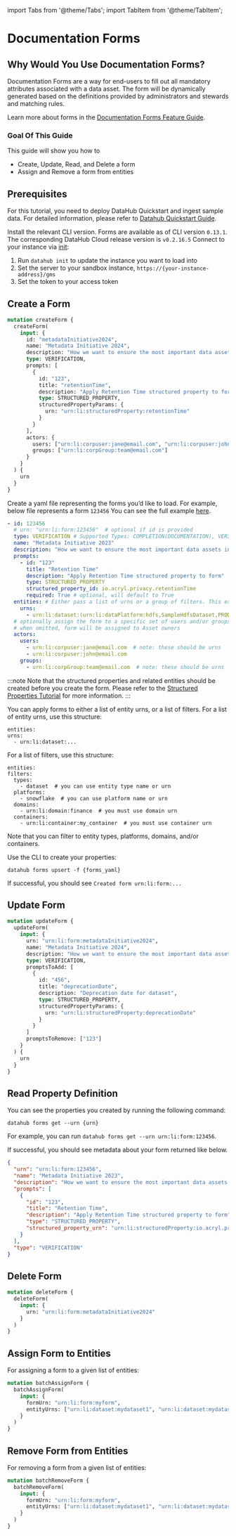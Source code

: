import Tabs from '@theme/Tabs';
import TabItem from '@theme/TabItem';

# Documentation Forms

## Why Would You Use Documentation Forms?

Documentation Forms are a way for end-users to fill out all mandatory attributes associated with a data asset. The form will be dynamically generated based on the definitions provided by administrators and stewards and matching rules.

Learn more about forms in the [Documentation Forms Feature Guide](../../../docs/features/feature-guides/documentation-forms.md).

### Goal Of This Guide
This guide will show you how to 
- Create, Update, Read, and Delete a form
- Assign and Remove a form from entities

## Prerequisites

For this tutorial, you need to deploy DataHub Quickstart and ingest sample data.
For detailed information, please refer to [Datahub Quickstart Guide](/docs/quickstart.md).

<Tabs>
<TabItem value="CLI" label="CLI">

Install the relevant CLI version. Forms are available as of CLI version `0.13.1`. The corresponding DataHub Cloud release version is `v0.2.16.5`
Connect to your instance via [init](https://datahubproject.io/docs/cli/#init):

1. Run `datahub init` to update the instance you want to load into
2. Set the server to your sandbox instance, `https://{your-instance-address}/gms`
3. Set the token to your access token

</TabItem>
</Tabs>

## Create a Form

<Tabs>
<TabItem value="graphQL" label="GraphQL">

```graphql
mutation createForm {
  createForm(
    input: {
      id: "metadataInitiative2024",
      name: "Metadata Initiative 2024",
      description: "How we want to ensure the most important data assets in our organization have all of the most important and expected pieces of metadata filled out",
      type: VERIFICATION,
      prompts: [
        {
          id: "123",
          title: "retentionTime",
          description: "Apply Retention Time structured property to form",
          type: STRUCTURED_PROPERTY,
          structuredPropertyParams: {
            urn: "urn:li:structuredProperty:retentionTime"
          }
        }
      ],
      actors: {
        users: ["urn:li:corpuser:jane@email.com", "urn:li:corpuser:john@email.com"],
        groups: ["urn:li:corpGroup:team@email.com"]
      }
    }
  ) {
    urn
  }
}
```

</TabItem>
<TabItem value="CLI" label="CLI">

Create a yaml file representing the forms you’d like to load. 
For example, below file represents a form `123456` You can see the full example [here](https://github.com/datahub-project/datahub/blob/example-yaml-sp/metadata-ingestion/examples/forms/forms.yaml).
        

```yaml
- id: 123456
  # urn: "urn:li:form:123456"  # optional if id is provided
  type: VERIFICATION # Supported Types: COMPLETION(DOCUMENTATION), VERIFICATION
  name: "Metadata Initiative 2023"
  description: "How we want to ensure the most important data assets in our organization have all of the most important and expected pieces of metadata filled out"
  prompts:
    - id: "123"
      title: "Retention Time"
      description: "Apply Retention Time structured property to form"
      type: STRUCTURED_PROPERTY
      structured_property_id: io.acryl.privacy.retentionTime
      required: True # optional, will default to True
  entities: # Either pass a list of urns or a group of filters. This example shows a list of urns
    urns:
      - urn:li:dataset:(urn:li:dataPlatform:hdfs,SampleHdfsDataset,PROD)
  # optionally assign the form to a specific set of users and/or groups
  # when omitted, form will be assigned to Asset owners
  actors: 
    users:
      - urn:li:corpuser:jane@email.com  # note: these should be urns
      - urn:li:corpuser:john@email.com
    groups:
      - urn:li:corpGroup:team@email.com  # note: these should be urns
```

:::note
Note that the structured properties and related entities should be created before you create the form. 
Please refer to the [Structured Properties Tutorial](/docs/api/tutorials/structured-properties.md) for more information.
:::


You can apply forms to either a list of entity urns, or a list of filters. For a list of entity urns, use this structure:
    
```
entities:
urns:
  - urn:li:dataset:...
```
    
For a list of filters, use this structure:
    
```
entities:
filters:
  types:
    - dataset  # you can use entity type name or urn
  platforms:
    - snowflake  # you can use platform name or urn
  domains:
    - urn:li:domain:finance  # you must use domain urn
  containers:
    - urn:li:container:my_container  # you must use container urn
```

Note that you can filter to entity types, platforms, domains, and/or containers.

Use the CLI to create your properties:

```commandline
datahub forms upsert -f {forms_yaml}
```

If successful, you should see `Created form urn:li:form:...`

</TabItem>
</Tabs>

## Update Form

<Tabs>
<TabItem value="graphQL" label="GraphQL">

```graphql
mutation updateForm {
  updateForm(
    input: {
      urn: "urn:li:form:metadataInitiative2024",
      name: "Metadata Initiative 2024",
      description: "How we want to ensure the most important data assets in our organization have all of the most important and expected pieces of metadata filled out",
      type: VERIFICATION,
      promptsToAdd: [
        {
          id: "456",
          title: "deprecationDate",
          description: "Deprecation date for dataset",
          type: STRUCTURED_PROPERTY,
          structuredPropertyParams: {
            urn: "urn:li:structuredProperty:deprecationDate"
          }
        }
      ]
      promptsToRemove: ["123"]
    }
  ) {
    urn
  }
}
```

</TabItem>
</Tabs>

## Read Property Definition

<Tabs>
<TabItem value="CLI" label="CLI">

You can see the properties you created by running the following command:

```commandline
datahub forms get --urn {urn}
```
For example, you can run `datahub forms get --urn urn:li:form:123456`.

If successful, you should see metadata about your form returned like below.

```json
{
  "urn": "urn:li:form:123456",
  "name": "Metadata Initiative 2023",
  "description": "How we want to ensure the most important data assets in our organization have all of the most important and expected pieces of metadata filled out",
  "prompts": [
    {
      "id": "123",
      "title": "Retention Time",
      "description": "Apply Retention Time structured property to form",
      "type": "STRUCTURED_PROPERTY",
      "structured_property_urn": "urn:li:structuredProperty:io.acryl.privacy.retentionTime"
    }
  ],
  "type": "VERIFICATION"
}
```

</TabItem>
</Tabs>

## Delete Form

<Tabs>
<TabItem value="graphQL" label="GraphQL">

```graphql
mutation deleteForm {
  deleteForm(
    input: {
      urn: "urn:li:form:metadataInitiative2024"
    }
  )
}
```
</TabItem>
</Tabs>

## Assign Form to Entities

For assigning a form to a given list of entities: 

<Tabs>
<TabItem value="graphQL" label="GraphQL">

```graphql
mutation batchAssignForm {
  batchAssignForm(
    input: {
      formUrn: "urn:li:form:myform",
      entityUrns: ["urn:li:dataset:mydataset1", "urn:li:dataset:mydataset2"]
    }
  )
}
```
</TabItem>
</Tabs>

## Remove Form from Entities

For removing a form from a given list of entities:

<Tabs>
<TabItem value="graphQL" label="GraphQL">

```graphql
mutation batchRemoveForm {
  batchRemoveForm(
    input: {
      formUrn: "urn:li:form:myform",
      entityUrns: ["urn:li:dataset:mydataset1", "urn:li:dataset:mydataset2"]
    }
  )
}
```
</TabItem>
</Tabs>
